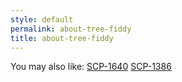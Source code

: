 ```yaml
---
style: default
permalink: about-tree-fiddy
title: about-tree-fiddy
---
```

You may also like:
[SCP-1640](http://scp-wiki.net/scp-1640)
[SCP-1386](http://scp-wiki.net/scp-1386)